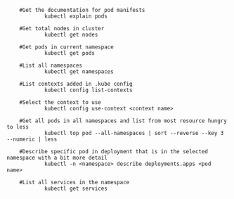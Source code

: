         #Get the documentation for pod manifests
                kubectl explain pods
                
        #Get total nodes in cluster
                kubectl get nodes
                
        #Get pods in current namespace
                kubectl get pods

        #List all namespaces
                kubectl get namespaces
        
        #List contexts added in .kube config
                kubectl config list-contexts
                
        #Select the context to use
                kubectl config use-context <context name>

        #Get all pods in all namespaces and list from most resource hungry to less
                kubectl top pod --all-namespaces | sort --reverse --key 3 --numeric | less
                
        #Describe specific pod in deployment that is in the selected namespace with a bit more detail
                kubectl -n <namespace> describe deployments.apps <pod name>
                
        #List all services in the namespace       
                kubectl get services                
